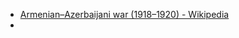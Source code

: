 - [Armenian–Azerbaijani war (1918–1920) - Wikipedia](https://en.wikipedia.org/wiki/Armenian%E2%80%93Azerbaijani_war_(1918%E2%80%931920))
- 
